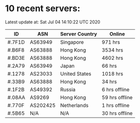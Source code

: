 # 10 recent servers:

Latest update at: Sat Jul 04 14:10:22 UTC 2020

| ID | ASN | Server Country | Online |
| -- | --- | -------------- | ------ |
| #.7F1D | AS63949 | Singapore | 971 hrs |
| #.B6F8 | AS63888 | Hong Kong | 3534 hrs |
| #.BD3E | AS63888 | Hong Kong | 4602 hrs |
| #.2A79 | AS63949 | Japan | 66 hrs |
| #.1278 | AS23033 | United States | 1018 hrs |
| #.33B9 | AS63888 | Hong Kong | 34 hrs |
| #.1F2B | AS49392 | Russia | 6 hrs offline |
| #.08AA | AS9269 | Hong Kong | 59 hrs offline |
| #.770F | AS202425 | Netherlands | 1 hrs offline |
| #.5B65 | N/A | N/A | 30 hrs offline |


